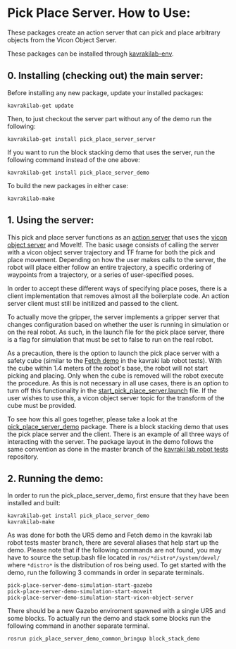 # Pick Place Server. How to Use:

These packages create an action server that can pick and place arbitrary objects from the Vicon Object Server.

These packages can be installed through [kavrakilab-env](https://github.com/KavrakiLab/kavrakilab_env).

## 0. Installing (checking out) the main server:

Before installing any new package, update your installed packages:
```
kavrakilab-get update
```

Then, to just checkout the server part without any of the demo run the following:
```
kavrakilab-get install pick_place_server_server
```

If you want to run the block stacking demo that uses the server, run the following command instead of the one above:
```
kavrakilab-get install pick_place_server_demo
```

To build the new packages in either case:
```
kavrakilab-make
```
## 1. Using the server:

This pick and place server functions as an [action server](http://wiki.ros.org/actionlib) that uses the [vicon object server](https://github.com/KavrakiLab/vicon_object_server) and MoveIt!. The basic usage consists of calling the server with a vicon object server trajectory and TF frame for both the pick and place movement. Depending on how the user makes calls to the server, the robot will place either follow an entire trajectory, a specific ordering of waypoints from a trajectory, or a series of user-specified poses.

In order to accept these different ways of specifying place poses, there is a client implementation that removes almost all the boilerplate code. An action server client must still be initilized and passed to the client.

To actually move the gripper, the server implements a gripper server that changes configuration based on whether the user is running in simulation or on the real robot. As such, in the launch file for the pick place server, there is a flag for simulation that must be set to false to run on the real robot.

As a precaution, there is the option to launch the pick place server with a safety cube (similar to the [Fetch demo](https://github.com/KavrakiLab/kavrakilab_robots_tests/tree/master/tests_fetch) in the kavraki lab robot tests). With the cube within 1.4 meters of the robot's base, the robot will not start picking and placing. Only when the cube is removed will the robot execute the procedure. As this is not necessary in all use cases, there is an option to turn off this functionality in the [start_pick_place_server.launch](https://github.com/KavrakiLab/pick_place_server/blob/master/pick_place_server_server/launch/start_pick_place_server.launch) file. If the user wishes to use this, a vicon object server topic for the transform of the cube must be provided.

To see how this all goes together, please take a look at the [pick_place_server_demo](https://github.com/KavrakiLab/pick_place_server/tree/master/pick_place_server_demo) package. There is a block stacking demo that uses the pick place server and the client. There is an example of all three ways of interacting with the server. The package layout in the demo follows the same convention as done in the master branch of the [kavraki lab robot tests](https://github.com/KavrakiLab/kavrakilab_robots_tests) repository.

## 2. Running the demo:

In order to run the pick_place_server_demo, first ensure that they have been installed and built:
```
kavrakilab-get install pick_place_server_demo
kavrakilab-make
```

As was done for both the UR5 demo and Fetch demo in the kavraki lab robot tests master branch, there are several aliases that help start up the demo. Please note that if the following commands are not found, you may have to source the setup.bash file located in ```ros/*distro*/system/devel/``` where ```*distro*``` is the distribution of ros being used. To get started with the demo, run the following 3 commands in order in separate terminals.
```
pick-place-server-demo-simulation-start-gazebo
pick-place-server-demo-simulation-start-moveit
pick-place-server-demo-simulation-start-vicon-object-server
```

There should be a new Gazebo enviroment spawned with a single UR5 and some blocks. To actually run the demo and stack some blocks run the following command in another separate terminal.
```
rosrun pick_place_server_demo_common_bringup block_stack_demo
```
